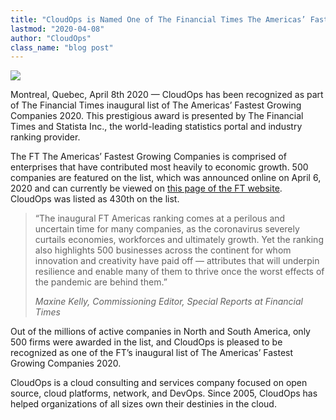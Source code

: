 ```yaml
---
title: "CloudOps is Named One of The Financial Times The Americas’ Fastest Growing Companies in 2020"
lastmod: "2020-04-08"
author: "CloudOps"
class_name: "blog post"
---
```


<img src="/images/blog/post/theamericas2.png" class="main-blog-image">

<p>Montreal, Quebec, April 8th 2020 — CloudOps has been recognized as part of The Financial Times inaugural list of The Americas’ Fastest Growing Companies 2020. This prestigious award is presented by The Financial Times and Statista Inc., the world-leading statistics portal and industry ranking provider.</p>

<p>The FT The Americas’ Fastest Growing Companies is comprised of enterprises that have contributed most heavily to economic growth. 500 companies are featured on the list, which was announced online on April 6, 2020 and can currently be viewed on <a href="https://www.ft.com/content/b0a5e02e-7412-11ea-ad98-044200cb277f">this page of the FT website</a>. CloudOps was listed as 430th on the list.</p>

<blockquote class="wp-block-quote"><p>“The inaugural FT Americas ranking comes at a perilous and uncertain time for many companies, as the coronavirus severely curtails economies, workforces and ultimately growth. Yet the ranking also highlights 500 businesses across the continent for whom innovation and creativity have paid off — attributes that will underpin resilience and enable many of them to thrive once the worst effects of the pandemic are behind them.”</p><p><cite>Maxine Kelly, Commissioning Editor, Special Reports at Financial Times</cite></p></blockquote>

<p>Out of the millions of active companies in North and South America, only 500 firms were awarded in the list, and CloudOps is pleased to be recognized as one of the FT’s inaugural list of The Americas’ Fastest Growing Companies 2020.</p>

<p>CloudOps is a cloud consulting and services company focused on open source, cloud platforms, network, and DevOps. Since 2005, CloudOps has helped organizations of all sizes own their destinies in the cloud.</p>